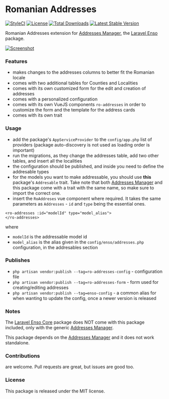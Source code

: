 <!--h-->
# Romanian Addresses
[![StyleCI](https://styleci.io/repos/114126709/shield?branch=master)](https://styleci.io/repos/114126709)
[![License](https://poser.pugx.org/laravel-enso/permissionmanager/license)](https://https://packagist.org/packages/laravel-enso/roaddresses)
[![Total Downloads](https://poser.pugx.org/laravel-enso/roaddresses/downloads)](https://packagist.org/packages/laravel-enso/roaddresses)
[![Latest Stable Version](https://poser.pugx.org/laravel-enso/roaddresses/version)](https://packagist.org/packages/laravel-enso/roaddresses)
<!--/h-->

Romanian Addresses extension for [Addresses Manager](https://github.com/laravel-enso/AddressesManager), the [Laravel Enso](https://github.com/laravel-enso/Enso) package.

[![Screenshot](https://laravel-enso.github.io/roaddresses/screenshots/bulma_040_thumb.png)](https://laravel-enso.github.io/roaddresses/screenshots/bulma_040.png)

### Features

- makes changes to the addresses columns to better fit the Romanian locale
- comes with two additional tables for Counties and Localities
- comes with its own customized form for the edit and creation of addresses
- comes with a personalized configuration
- comes with its own VueJS components `ro-addresses` in order to customize the form 
and the template for the address cards
- comes with its own trait

### Usage
- add the package's `AppServiceProvider` to the `config/app.php` list of providers (package auto-discovery is not used as loading order is important)
- run the migrations, as they change the addresses table, add two other tables, and insert all the localities
- the configuration should be published, and inside you need to define the addresable types
- for the models you want to make addressable, you should use **this** package's `Addresable` trait. 
Take note that both [Addresses Manager](https://github.com/laravel-enso/AddressesManager) and this package come with a 
trait with the same name, so make sure to import the correct one. 
- insert the `RoAddreses` vue component where required. It takes the same parameters as `Addresses` - `id` and `type` 
being the essential ones.

```
<ro-addresses :id="modelId" type="model_alias">
</ro-addresses>
```

where
* `modelId` is the addressable model id
* `model_alias` is the alias given in the `config/enso/addresses.php` configuration, in the addresables section

### Publishes
- `php artisan vendor:publish --tag=ro-addresses-config` - configuration file
- `php artisan vendor:publish --tag=ro-addresses-form` - form used for creating/editing addresses
- `php artisan vendor:publish --tag=enso-config` - a common alias for when wanting to update the config,
once a newer version is released

 
### Notes

The [Laravel Enso Core](https://github.com/laravel-enso/Core) package does NOT come with this package included, 
only with the generic [Addresses Manager](https://github.com/laravel-enso/AddressesManager).

This package depends on the [Addresses Manager](https://github.com/laravel-enso/AddressesManager) and 
it does not work standalone.

<!--h-->
### Contributions

are welcome. Pull requests are great, but issues are good too.

### License

This package is released under the MIT license.
<!--/h--> 